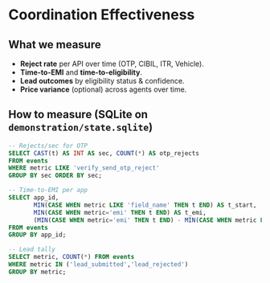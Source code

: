 # Coordination Effectiveness

## What we measure

- **Reject rate** per API over time (OTP, CIBIL, ITR, Vehicle).
- **Time-to-EMI** and **time-to-eligibility**.
- **Lead outcomes** by eligibility status & confidence.
- **Price variance** (optional) across agents over time.

## How to measure (SQLite on `demonstration/state.sqlite`)

```sql
-- Rejects/sec for OTP
SELECT CAST(t) AS INT AS sec, COUNT(*) AS otp_rejects
FROM events
WHERE metric LIKE 'verify_send_otp_reject'
GROUP BY sec ORDER BY sec;

-- Time-to-EMI per app
SELECT app_id,
       MIN(CASE WHEN metric LIKE 'field_name' THEN t END) AS t_start,
       MIN(CASE WHEN metric='emi' THEN t END) AS t_emi,
       (MIN(CASE WHEN metric='emi' THEN t END) - MIN(CASE WHEN metric LIKE 'field_name' THEN t END)) AS t_to_emi
FROM events
GROUP BY app_id;

-- Lead tally
SELECT metric, COUNT(*) FROM events
WHERE metric IN ('lead_submitted','lead_rejected')
GROUP BY metric;
